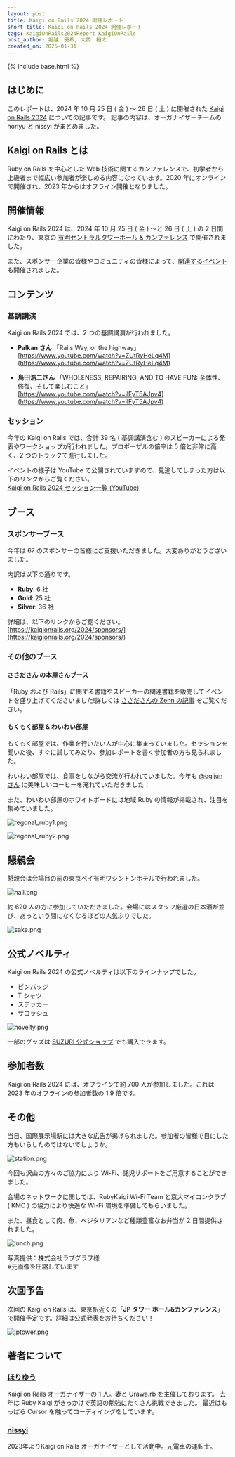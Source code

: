 ```yaml
---
layout: post
title: Kaigi on Rails 2024 開催レポート
short_title: Kaigi on Rails 2024 開催レポート
tags: KaigiOnRails2024Report KaigiOnRails
post_author: 堀越　優希, 大西　裕太
created_on: 2025-01-31
---
```

{% include base.html %}

## はじめに
このレポートは、2024 年 10 月 25 日 ( 金 ) 〜 26 日 ( 土 ) に開催された [Kaigi on Rails 2024](https://kaigionrails.org/2024/) についての記事です。
記事の内容は、オーガナイザーチームの horiyu と nissyi がまとめました。

## Kaigi on Rails とは
Ruby on Rails を中心とした Web 技術に関するカンファレンスで、初学者から上級者まで幅広い参加者が楽しめる内容になっています。2020 年にオンラインで開催され、2023 年からはオフライン開催となりました。

## 開催情報
Kaigi on Rails 2024 は、2024 年 10 月 25 日 ( 金 ) 〜と 26 日 ( 土 ) の 2 日間にわたり、東京の [有明セントラルタワーホール & カンファレンス](https://ariake-hall.jp/) で開催されました。

また、スポンサー企業の皆様やコミュニティの皆様によって、[関連するイベント](https://kaigionrails.org/2024/events/) も開催されました。

## コンテンツ

### 基調講演

Kaigi on Rails 2024 では、2 つの基調講演が行われました。

- **Palkan さん**
「Rails Way, or the highway」  
  [https://www.youtube.com/watch?v=ZUtRyHeLq4M](https://www.youtube.com/watch?v=ZUtRyHeLq4M)


- **島田浩二さん**
「WHOLENESS, REPAIRING, AND TO HAVE FUN: 全体性、修復、そして楽しむこと」  
  [https://www.youtube.com/watch?v=ilFyT5AJpv4](https://www.youtube.com/watch?v=ilFyT5AJpv4)

### セッション

今年の Kaigi on Rails では、合計 39 名 ( 基調講演含む ) のスピーカーによる発表やワークショップが行われました。プロポーザルの倍率は 5 倍と非常に高く、2 つのトラックで進行しました。

イベントの様子は YouTube で公開されていますので、見逃してしまった方は以下のリンクからご覧ください。  
[Kaigi on Rails 2024 セッション一覧 (YouTube)](https://www.youtube.com/watch?v=ZUtRyHeLq4M&list=PLiBdJz0juoHC9hBr_Cce38yX4ANimvLOK)

## ブース

### スポンサーブース
今年は 67 のスポンサーの皆様にご支援いただきました。大変ありがとうございました。

内訳は以下の通りです。
- **Ruby**: 6 社  
- **Gold**: 25 社
- **Silver**: 36 社

詳細は、以下のリンクからご覧ください。  
[https://kaigionrails.org/2024/sponsors/](https://kaigionrails.org/2024/sponsors/)

### その他のブース
#### [ささださん](https://x.com/_ko1) の本屋さんブース
「Ruby および Rails」に関する書籍やスピーカーの関連書籍を販売してイベントを盛り上げてくださいました!詳しくは [ささださんの Zenn の記事](https://zenn.dev/ko1/articles/bf47077f40d793) をご覧ください。

#### もくもく部屋 & わいわい部屋
もくもく部屋では、作業を行いたい人が中心に集まっていました。セッションを聞いた後、すぐに試してみたり、参加レポートを書く参加者の方も見られました。

わいわい部屋では、食事をしながら交流が行われていました。今年も [@ogijun さん](https://x.com/ogijun) に美味しいコーヒーを淹れていただきました！

また、わいわい部屋のホワイトボードには地域 Ruby の情報が掲載され、注目を集めていました。

![regonal_ruby1.png]({{base}}{{site.baseurl}}/images/0065-KaigiOnRails2024Report/regonal_ruby1.png)

![regonal_ruby2.png]({{base}}{{site.baseurl}}/images/0065-KaigiOnRails2024Report/regonal_ruby2.png)


## 懇親会

懇親会は会場目の前の東京ベイ有明ワシントンホテルで行われました。

![hall.png]({{base}}{{site.baseurl}}/images/0065-KaigiOnRails2024Report/hall.png)


約 620 人の方に参加していただきました。会場にはスタッフ厳選の日本酒が並び、あっという間になくなるほどの人気ぶりでした。


![sake.png]({{base}}{{site.baseurl}}/images/0065-KaigiOnRails2024Report/sake.png)


## 公式ノベルティ

Kaigi on Rails 2024 の公式ノベルティは以下のラインナップでした。
- ピンバッジ
- T シャツ
- ステッカー
- サコッシュ  

![novelty.png]({{base}}{{site.baseurl}}/images/0065-KaigiOnRails2024Report/novelty.png)

一部のグッズは [SUZURI 公式ショップ](https://suzuri.jp/kaigionrails) でも購入できます。

## 参加者数

Kaigi on Rails 2024 には、オフラインで約 700 人が参加しました。これは 2023 年のオフラインの参加者数の 1.9 倍です。

## その他
当日、国際展示場駅には大きな広告が掲げられました。参加者の皆様で目にした方もいらしたのではないでしょうか。

![station.png]({{base}}{{site.baseurl}}/images/0065-KaigiOnRails2024Report/station.png)


今回も沢山の方々のご協力により Wi-Fi、託児サポートをご用意することができました。

会場のネットワークに関しては、RubyKaigi Wi-Fi Team と京大マイコンクラブ ( KMC ) の協力により快適な Wi-Fi 環境を準備してもらいました。

また、昼食として肉、魚、ベジタリアンなど種類豊富なお弁当が 2 日間提供されました。

![lunch.png]({{base}}{{site.baseurl}}/images/0065-KaigiOnRails2024Report/lunch.png)  

写真提供：株式会社ラブグラフ様   
※元画像を圧縮しています

## 次回予告

次回の Kaigi on Rails は、東京駅近くの「**JP タワー ホール&カンファレンス**」で開催予定です。詳細は公式発表をお待ちください！

![jptower.png]({{base}}{{site.baseurl}}/images/0065-KaigiOnRails2024Report/jptower.png)

## 著者について

### [ほりゆう](https://x.com/yuki82511988)

Kaigi on Rails オーガナイザーの 1 人。妻と Urawa.rb を主催しております。
去年は Ruby Kaigi がきっかけで英語の勉強にたくさん挑戦できました。
最近はもっぱら Cursor を触ってコーディイングをしています。

### [nissyi](https://x.com/yuta_onishi_97)

2023年よりKaigi on Rails オーガナイザーとして活動中。元電車の運転士。
